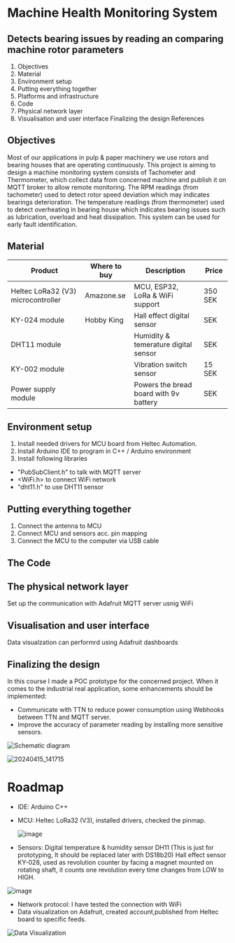 # Machine Health Monitoring System
## Detects bearing issues by reading an comparing machine rotor parameters

1. Objectives
2. Material
3. Environment setup
4. Putting everything together
5. Platforms and infrastructure
6. Code
7. Physical network layer
8. Visualisation and user interface
Finalizing the design
References

## Objectives
Most of our applications in pulp & paper machinery we use rotors and bearing houses that are operating continuously. This project is aiming to design a machine monitoring system consists of  Tachometer and Thermometer, which collect data from concerned machine and publish it on MQTT broker to allow remote monitoring. 
The RPM readings (from tachometer)  used to detect rotor speed deviation which may indicates bearings deterioration. The temperature readings (from thermometer)  used to detect overheating in bearing house which indicates bearing issues such as lubrication, overload and heat dissipation.
This system can be used for early fault identification.

## Material

| Product       | Where to buy  | Description   | Price |
| ------------- | ------------- | ------------- | ------------- |
| Heltec LoRa32 (V3) microcontroller |Amazone.se|MCU, ESP32, LoRa & WiFi support|350 SEK|
| KY-024 module |Hobby King |Hall effect digital sensor|  SEK|
| DHT11 module |          |Humidity & temerature digital sensor |  SEK|
| KY-002 module |          |Vibration switch sensor |15  SEK|
|Power supply module |          |Powers the bread board with 9v battery |  SEK|

## Environment setup
1. Install needed drivers for MCU board from Heltec Automation.
2. Install Arduino IDE to program in C++ / Arduino environment
3. Install following libraries
  - "PubSubClient.h" to talk with MQTT server
  - <WiFi.h> to connect WiFi network
  - "dht11.h" to use DHT11 sensor

## Putting everything together
1. Connect the antenna to MCU
2. Connect MCU and sensors acc. pin mapping
3. Connect the MCU to the computer via USB cable

## The Code

## The physical network layer
Set up the communication with Adafruit MQTT server usnig WiFi

## Visualisation and user interface
Data visualzation can performrd using Adafruit dashboards 

## Finalizing the design
In this course I made a POC prototype for the concerned project. When it comes to the industrial real application, some enhancements should be implemented:
- Communicate with TTN to reduce power consumption using Webhooks between TTN and MQTT server.
- Improve the accuracy of parameter reading by installing more sensitive sensors.

![Schematic diagram](https://github.com/Jad-Samaan/LNU-IoT-Course-Project/assets/163136017/f6e26a2e-687c-4d11-8c76-6cc45bdcce7a)


![20240415_141715](https://github.com/Jad-Samaan/LNU-IoT-Course-Project/assets/163136017/3132adbf-2a09-4e60-a677-89ec5974d787)


# Roadmap
- IDE: Arduino C++
- MCU: Heltec LoRa32 (V3), installed drivers, checked the pinmap.

  ![image](https://github.com/Jad-Samaan/LNU-IoT-Course-Project/assets/163136017/2ff06d71-5ec2-4bda-ac15-b1c0d1682b32)

- Sensors:
    Digital temperature & humidity sensor DH11 (This is just for prototyping, It should be replaced later with DS18b20)
    Hall effect sensor KY-028, used as revolution counter by facing a magnet mounted on rotating shaft, it counts one revolution every time changes from LOW to HIGH.

 ![image](https://github.com/Jad-Samaan/LNU-IoT-Course-Project/assets/163136017/5328e4bc-d4de-45e9-a305-41a79c144c62)


  

  
- Network protocol: I have tested the connection with WiFi
- Data visualization on Adafruit, created account,published from Heltec board to specific feeds.

![Data Visualization](https://github.com/Jad-Samaan/LNU-IoT-Course-Project/assets/163136017/33615433-03e2-4222-a217-3f1c0668dff3)


